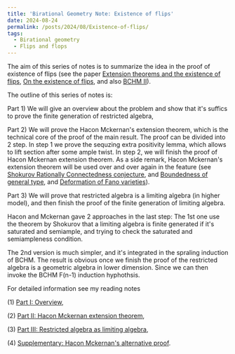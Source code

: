 ```yaml
---
title: 'Birational Geometry Note: Existence of flips'
date: 2024-08-24
permalink: /posts/2024/08/Existence-of-flips/
tags:
  - Birational geometry
  - Flips and flops
---
```


The aim of this series of notes is to summarize the idea in the proof of existence of flips (see the paper [Extension theorems and the existence of flips](https://academic.oup.com/book/6326/chapter-abstract/150033223?redirectedFrom=fulltext), [On the existence of flips](https://arxiv.org/abs/math/0507597), and also [BCHM II](https://mathscinet.ams.org/mathscinet/article?mr=2601040)). 


The outline of this series of notes is:

Part 1) We will give an overview about the problem and show that it's suffics to prove the finite generation of restricted algebra,

Part 2) We will prove the Hacon Mckernan's extension theorem, which is the technical core of the proof of the main result. The proof can be divided into 2 step. In step 1 we prove the sequzing extra positivity lemma, which allows to lift section after some ample twist. In step 2, we will finish the proof of Hacon Mckernan extension theorem. As a side remark, Hacon Mckernan's extension theorem will be used over and over again in the feature (see [Shokurov Rationally Connectedness conjecture](https://yilimath.github.io/posts/2024/08/Shokurov-Rationally-Connectedness/), and [Boundedness of general type](https://yilimath.github.io/posts/2024/08/Boundedness-general-type/), and [Deformation of Fano varieties](https://yilimath.github.io/posts/2024/08/Deformation-Fano/)).

Part 3) We will prove that restricted algebra is a limiting algebra (in higher model), and then finish the proof of the finite generation of limiting algebra. 

Hacon and Mckernan gave 2 approaches in the last step: The 1st one use the theorem by Shokurov that a limiting algebra is finite generated if it's saturated and semiample, and trying to check the saturated and semiampleness condition. 

The 2nd version is much simpler, and it's integrated in the spraling induction of BCHM. The result is obvious once we finish the proof of the restricted algebra is a geometric algebra in lower dimension. Since we can then invoke the BCHM F(n-1) induction hyphothsis.


For detailed information see my reading notes

(1) [Part I: Overview](https://yilimath.github.io/files/BCHM/ExistenceFlip.pdf),

(2) [Part II: Hacon Mckernan extension theorem](https://yilimath.github.io/files/BCHM/HaconMckernanExtension.pdf),

(3) [Part III: Restricted algebra as limiting algebra](https://yilimath.github.io/files/BCHM/RestrictedAlgebra.pdf),

(4) [Supplementary: Hacon Mckernan's alternative proof](https://yilimath.github.io/files/BCHM/ExistenceFlip2.pdf).


